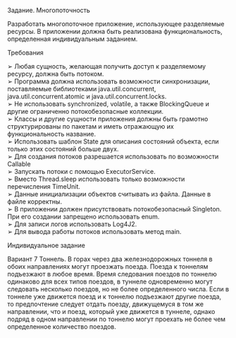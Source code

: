 Задание. Многопоточность

Разработать многопоточное приложение, использующее разделяемые
ресурсы. В приложении должна быть реализована функциональность,
определенная индивидуальным заданием.

Требования

➢ Любая сущность, желающая получить доступ к разделяемому ресурсу, должна быть
потоком.\
➢ Программа должна использовать возможности синхронизации, поставляемые
библиотеками java.util.concurrent, java.util.concurrent.atomic и
java.util.concurrent.locks.\
➢ Не использовать synchronized, volatile, а также BlockingQueue и другие ограниченно
потокобезопасные коллекции.\
➢ Классы и другие сущности приложения должны быть грамотно структурированы по пакетам
и иметь отражающую их функциональность название.\
➢ Использовать шаблон State для описания состояний объекта, если только этих состояний
больше двух.\
➢ Для создания потоков разрешается использовать по возможности Callable\
➢ Запускать потоки с помощью ExecutorService.\
➢ Вместо Thread.sleep использовать только возможности перечисления TimeUnit.\
➢ Данные инициализации объектов считывать из файла. Данные в файле корректны.\
➢ В приложении должен присутствовать потокобезопасный Singleton. При его создании
запрещено использовать enum.\
➢ Для записи логов использовать Log4J2.\
➢ Для вывода работы потоков использовать метод main.

Индивидуальное задание

Вариант 7
Тоннель. В горах через два железнодорожных тоннеля в обоих направлениях могут
проезжать поезда. Поезда к тоннелям подъезжают в любое время. Время следования
поездов по тоннелю одинаково для всех типов поездов, в туннеле одновременно могут
следовать несколько поездов, но не более определенного числа. Если в тоннеле уже
движется поезд и к тоннелю подъезжают другие поезда, то предпочтение следует отдать
поезду, движущемуся в том же направлении, что и поезд, который уже движется в
туннеле, однако подряд в одном направлении по тоннелю могут проехать не более чем
определенное количество поездов.